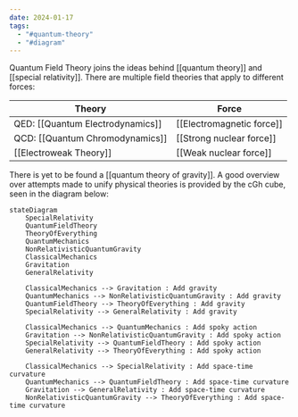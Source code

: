 ```yaml
---
date: 2024-01-17
tags:
  - "#quantum-theory"
  - "#diagram"
---
```

Quantum Field Theory joins the ideas behind [[quantum theory]] and [[special relativity]]. There are multiple field theories that apply to different forces:

| Theory | Force |
| ---- | ---- |
| QED: [[Quantum Electrodynamics]] | [[Electromagnetic force]] |
| QCD: [[Quantum Chromodynamics]] | [[Strong nuclear force]] |
| [[Electroweak Theory]] | [[Weak nuclear force]] |

There is yet to be found a [[quantum theory of gravity]]. A good overview over attempts made to unify physical theories is provided by the cGh cube, seen in the diagram below:



```mermaid
stateDiagram
	SpecialRelativity
	QuantumFieldTheory
	TheoryOfEverything
	QuantumMechanics
	NonRelativisticQuantumGravity
	ClassicalMechanics
	Gravitation
	GeneralRelativity
	
	ClassicalMechanics --> Gravitation : Add gravity
	QuantumMechanics --> NonRelativisticQuantumGravity : Add gravity
	QuantumFieldTheory --> TheoryOfEverything : Add gravity
	SpecialRelativity --> GeneralRelativity : Add gravity

	ClassicalMechanics --> QuantumMechanics : Add spoky action
	Gravitation --> NonRelativisticQuantumGravity : Add spoky action
	SpecialRelativity --> QuantumFieldTheory : Add spoky action
	GeneralRelativity --> TheoryOfEverything : Add spoky action

	ClassicalMechanics --> SpecialRelativity : Add space-time curvature
	QuantumMechanics --> QuantumFieldTheory : Add space-time curvature
	Gravitation --> GeneralRelativity : Add space-time curvature
	NonRelativisticQuantumGravity --> TheoryOfEverything : Add space-time curvature
```
